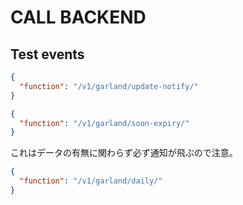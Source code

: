 # CALL BACKEND

## Test events

```json
{
  "function": "/v1/garland/update-notify/"
}
```

```json
{
  "function": "/v1/garland/soon-expiry/"
}
```

これはデータの有無に関わらず必ず通知が飛ぶので注意。

```json
{
  "function": "/v1/garland/daily/"
}
```
